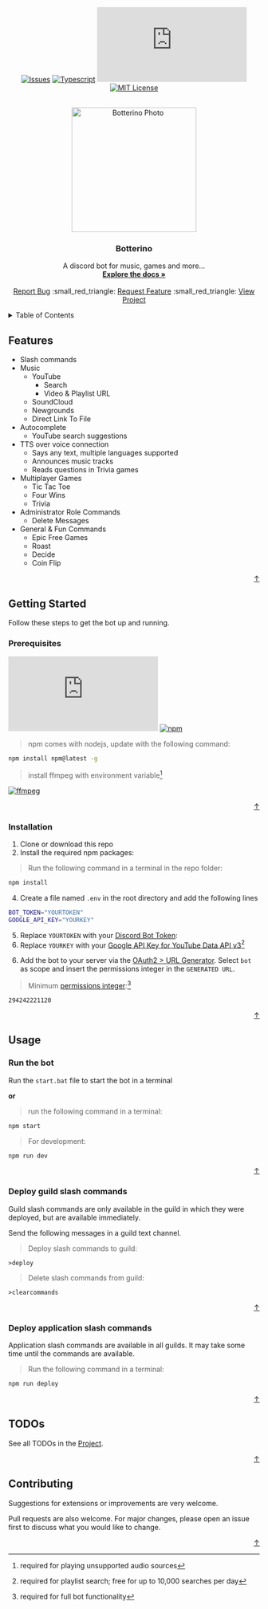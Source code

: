 <div id="top"></div>

<div align="center">
  
  <a href="">[![Issues][issues-shield]][issues-url]
  <a href="">[![Typescript][typescript-shield]][typescript-url]
  <a href="">[![DiscordJS][discordjs-shield]][discordjs-url]
  <a href="">[![MIT License][license-shield]][license-url]
    
</div>

<div align="center">
  <br />
  <a href="https://unsplash.com/photos/N2zxMUDwT4I">
    <img src="https://images.weserv.nl/?url=https://unsplash.com/photos/N2zxMUDwT4I/download?ixid=MnwxMjA3fDB8MXxhbGx8N3x8fHx8fDJ8fDE2NTMyNzQzOTk&force=true&w=640?v=4&fit=cover&mask=circle&maxage=7d&con=-15&mod=1.2" alt="Botterino Photo" width="250" height="250">
  </a>
  <p align="center">
    <h3 align="center">Botterino</h3>
    A discord bot for music, games and more...
    <br />
    <a href="https://github.com/danloe/Botterino"><strong>Explore the docs »</strong></a>
    <br />
    <br />
    <a href="https://github.com/danloe/Botterino/issues">Report Bug</a>
    :small_red_triangle:
    <a href="https://github.com/danloe/Botterino/issues">Request Feature</a>
    :small_red_triangle:
    <a href="https://github.com/users/danloe/projects/1">View Project</a>
  </p>
</div>

<details>
  <summary>Table of Contents</summary>
  <ol>
    <li>
      <a href="#features">Features</a>
    </li>
    <li>
      <a href="#getting-started">Getting Started</a>
      <ul>
        <li><a href="#prerequisites">Prerequisites</a></li>
        <li><a href="#installation">Installation</a></li>
      </ul>
    </li>
    <li><a href="#usage">Usage</a></li>
      <ul>
        <li><a href="#run-the-bot">Run the bot</a></li>
        <li><a href="#deploy-guild-slash-commands">Deploy guild slash commands</a></li>
        <li><a href="#deploy-application-slash-commands">Deploy application slash commands</a></li>
      </ul>
    <li><a href="#todos">TODOs</a></li>
    <li><a href="#contributing">Contributing</a></li>
  </ol>
</details>

## Features

* Slash commands
* Music
  * YouTube
      * Search
      * Video & Playlist URL
  * SoundCloud
  * Newgrounds
  * Direct Link To File
* Autocomplete
  * YouTube search suggestions
* TTS over voice connection
  * Says any text, multiple languages supported
  * Announces music tracks
  * Reads questions in Trivia games
* Multiplayer Games
  * Tic Tac Toe
  * Four Wins
  * Trivia
* Administrator Role Commands
  * Delete Messages
* General & Fun Commands
  * Epic Free Games
  * Roast
  * Decide
  * Coin Flip

<p align="right"><a href="#top">&uarr;</a></p>

## Getting Started

Follow these steps to get the bot up and running.

### Prerequisites

[![NodeJS][node-shield]][node-url]
[![npm][npm-shield]][npm-url]
>npm comes with nodejs, update with the following command:
  ```sh
  npm install npm@latest -g
  ```
>install ffmpeg with environment variable[^ffmpeg]

[^ffmpeg]:required for playing unsupported audio sources
    
[![ffmpeg][ffmpeg-shield]][ffmpeg-url]

<p align="right"><a href="#top">&uarr;</a></p>

### Installation

1. Clone or download this repo
3. Install the required npm packages:
>Run the following command in a terminal in the repo folder:
```sh
npm install
```
4. Create a file named `.env` in the root directory and add the following lines
```sh
BOT_TOKEN="YOURTOKEN"
GOOGLE_API_KEY="YOURKEY"
```
5. Replace `YOURTOKEN` with your [Discord Bot Token](https://discord.com/developers/applications):
6. Replace `YOURKEY` with your [Google API Key for YouTube Data API v3](https://console.cloud.google.com/marketplace/product/google/youtube.googleapis.com)[^googleapi] 
[^googleapi]:required for playlist search; free for up to 10,000 searches per day

6. Add the bot to your server via the [OAuth2 > URL Generator](https://discord.com/developers/applications). Select `bot` as scope and insert the permissions integer in the `GENERATED URL`.
>Minimum [permissions integer](https://discordapi.com/permissions.html#294242221120):[^permissions]
```
294242221120
```

[^permissions]:required for full bot functionality
    
<p align="right"><a href="#top">&uarr;</a></p>

## Usage

### Run the bot

Run the `start.bat` file to start the bot in a terminal

**or**

>run the following command in a terminal:
```sh
npm start
```
>For development:
```sh
npm run dev
```

<p align="right"><a href="#top">&uarr;</a></p>

### Deploy guild slash commands

Guild slash commands are only available in the guild in which they were deployed, but are available immediately.

Send the following messages in a guild text channel.

>Deploy slash commands to guild:
```
>deploy
```
>Delete slash commands from guild:
```
>clearcommands
```

<p align="right"><a href="#top">&uarr;</a></p>

### Deploy application slash commands

Application slash commands are available in all guilds. It may take some time until the commands are available.

>Run the following command in a terminal:
```sh
npm run deploy
```

<p align="right"><a href="#top">&uarr;</a></p>

## TODOs

See all TODOs in the [Project](https://github.com/users/danloe/projects/1).

<p align="right"><a href="#top">&uarr;</a></p>

## Contributing
Suggestions for extensions or improvements are very welcome.

Pull requests are also welcome. For major changes, please open an issue first to discuss what you would like to change.

<p align="right"><a href="#top">&uarr;</a></p>

[issues-shield]: https://img.shields.io/github/issues/danloe/Botterino.svg?style=for-the-badge
[issues-url]: https://github.com/danloe/Botterino/issues
[typescript-shield]: https://img.shields.io/github/package-json/dependency-version/danloe/botterino/dev/typescript?style=for-the-badge
[typescript-url]: https://github.com/Microsoft/TypeScript
[discordjs-shield]: https://img.shields.io/github/package-json/dependency-version/danloe/botterino/discord.js?style=for-the-badge
[discordjs-url]: https://github.com/discordjs/discord.js
[license-shield]: https://img.shields.io/github/license/danloe/Botterino.svg?style=for-the-badge
[license-url]: https://github.com/danloe/Botterino/blob/master/LICENSE.md
[node-shield]: https://img.shields.io/node/v/discord.js?style=flat-square
[node-url]: https://nodejs.org/
[npm-shield]: https://img.shields.io/npm/v/npm?style=flat-square
[npm-url]: https://github.com/npm
[ffmpeg-shield]: https://img.shields.io/badge/FFMPEG-%3E%3D5.0-brightgreen?style=flat-square
[ffmpeg-url]: https://www.ffmpeg.org/download.html
